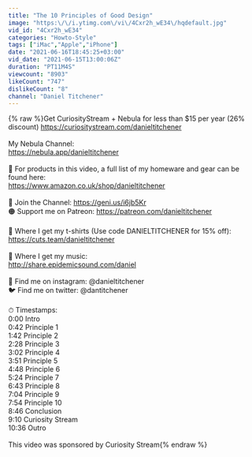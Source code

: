 ```yaml
---
title: "The 10 Principles of Good Design"
image: "https:\/\/i.ytimg.com\/vi\/4Cxr2h_wE34\/hqdefault.jpg"
vid_id: "4Cxr2h_wE34"
categories: "Howto-Style"
tags: ["iMac","Apple","iPhone"]
date: "2021-06-16T18:45:25+03:00"
vid_date: "2021-06-15T13:00:06Z"
duration: "PT11M4S"
viewcount: "8903"
likeCount: "747"
dislikeCount: "8"
channel: "Daniel Titchener"
---
```

{% raw %}Get CuriosityStream + Nebula for less than $15 per year (26% discount) <a rel="nofollow" target="blank" href="https://curiositystream.com/danieltitchener">https://curiositystream.com/danieltitchener</a><br /><br />My Nebula Channel:<br /><a rel="nofollow" target="blank" href="https://nebula.app/danieltitchener">https://nebula.app/danieltitchener</a><br /><br />🛒 For products in this video, a full list of my homeware and gear can be found here:<br /><a rel="nofollow" target="blank" href="https://www.amazon.co.uk/shop/danieltitchener">https://www.amazon.co.uk/shop/danieltitchener</a><br /><br />🎥 Join the Channel: <a rel="nofollow" target="blank" href="https://geni.us/i6jb5Kr">https://geni.us/i6jb5Kr</a><br />🟠 Support me on Patreon: <a rel="nofollow" target="blank" href="https://patreon.com/danieltitchener">https://patreon.com/danieltitchener</a><br /><br />👕 Where I get my t-shirts (Use code DANIELTITCHENER for 15% off): <br /><a rel="nofollow" target="blank" href="https://cuts.team/danieltitchener">https://cuts.team/danieltitchener</a><br /><br />🎵 Where I get my music:<br /><a rel="nofollow" target="blank" href="http://share.epidemicsound.com/daniel">http://share.epidemicsound.com/daniel</a><br /><br />📸 Find me on instagram: @danieltitchener<br />🐦 Find me on twitter: @dantitchener<br /><br />⏱ Timestamps:<br />0:00 Intro<br />0:42 Principle 1<br />1:42 Principle 2<br />2:28 Principle  3<br />3:02 Principle 4<br />3:51 Principle 5<br />4:48 Principle 6<br />5:24 Principle 7<br />6:43 Principle 8<br />7:04 Principle 9<br />7:54 Principle 10<br />8:46 Conclusion<br />9:10 Curiosity Stream<br />10:36 Outro<br /><br />This video was sponsored by Curiosity Stream{% endraw %}
